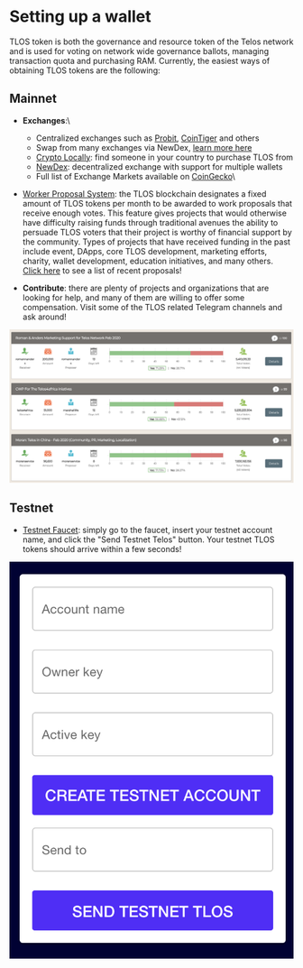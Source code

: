 # Setting up a wallet

TLOS token is both the governance and resource token of the Telos network and is used for voting on network wide governance ballots, managing transaction quota and purchasing RAM.  Currently, the easiest ways of obtaining TLOS tokens are the following:

## Mainnet

* **Exchanges**:\

  * Centralized exchanges such as [Probit](https://www.probit.com), [CoinTiger](https://www.cointiger.com) and others
  * Swap from many exchanges via NewDex, [learn more here](https://www.telos.net/telos-news/tlos-now-available-to-purchase-using-major-exchanges-with-the-help-of-defi)
  * [Crypto Locally](https://cryptolocally.com/en/tlos/buy): find someone in your country to purchase TLOS from
  * [NewDex](https://newdex.io/trade/eosio.token-tlos-eos): decentralized exchange with support for multiple wallets
  * Full list of Exchange Markets available on [CoinGecko](https://www.coingecko.com/en/coins/telos#markets)\

* [Worker Proposal System](https://medium.com/telos-foundation/telos-user-guide-tutorial-worker-proposals-b9b5f422ef08): the TLOS blockchain designates a fixed amount of TLOS tokens per month to be awarded to work proposals that receive enough votes. This feature gives projects that would otherwise have difficulty raising funds through traditional avenues the ability to persuade TLOS voters that their project is worthy of financial support by the community. Types of projects that have received funding in the past include event, DApps, core TLOS development, marketing efforts, charity, wallet development, education initiatives, and many others. [Click here](https://chainspector.io/governance) to see a list of recent proposals!
* **Contribute**: there are plenty of projects and organizations that are looking for help, and many of them are willing to offer some compensation. Visit some of the TLOS related Telegram channels and ask around!

![Example of a few WPS proposals that successfully received their requested funding](<../.gitbook/assets/image (2).png>)

## Testnet

* [Testnet Faucet](https://app.telos.net/testnet/developers): simply go to the faucet, insert your testnet account name, and click the "Send Testnet Telos" button. Your testnet TLOS tokens should arrive within a few seconds!

![](<../.gitbook/assets/image (5).png>)
